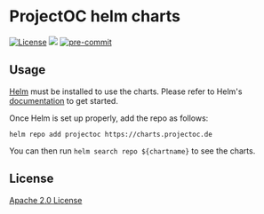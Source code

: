 # ProjectOC helm charts

[![License](https://img.shields.io/badge/License-Apache%202.0-blue.svg)](https://opensource.org/licenses/Apache-2.0)
[![](https://github.com/andrioshe/charts/workflows/Release%20Charts/badge.svg?branch=master)](https://github.com/andrioshe/charts/actions)
[![pre-commit](https://img.shields.io/badge/pre--commit-enabled-brightgreen?logo=pre-commit&logoColor=white)](https://github.com/pre-commit/pre-commit)
## Usage

[Helm](https://helm.sh) must be installed to use the charts.
Please refer to Helm's [documentation](https://helm.sh/docs/) to get started.

Once Helm is set up properly, add the repo as follows:

```console
helm repo add projectoc https://charts.projectoc.de
```

You can then run `helm search repo ${chartname}` to see the charts.

## License

[Apache 2.0 License](./LICENSE)
